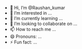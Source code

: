 - 👋 Hi, I’m @Raushan_kumar
- 👀 I’m interested in ...
- 🌱 I’m currently learning ...
- 💞️ I’m looking to collaborate on ...
- 📫 How to reach me ...
- 😄 Pronouns: ...
- ⚡ Fun fact: ...

<!---
 Raushan_kumar/ Raushan_kumar is a ✨ special ✨ repository because its `README.md` (this file) appears on your GitHub profile.
You can click the Preview link to take a look at your changes.
--->
